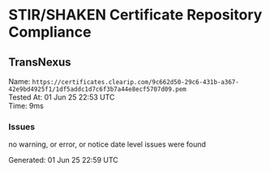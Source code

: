 # STIR/SHAKEN Certificate Repository Compliance

## TransNexus

Name: `https://certificates.clearip.com/9c662d50-29c6-431b-a367-42e9bd4925f1/1df5addc1d7c6f3b7a44e8ecf5707d09.pem`\
Tested At: 01 Jun 25 22:53 UTC\
Time: 9ms

### Issues

no warning, or error, or notice date level issues were found

Generated: 01 Jun 25 22:59 UTC